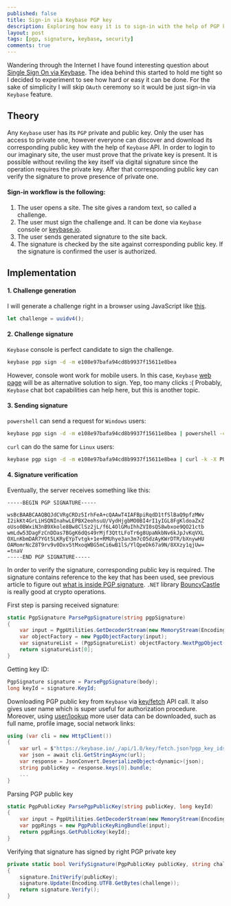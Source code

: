 ```yaml
---
published: false
title: Sign-in via Keybase PGP key
description: Exploring how easy it is to sign-in with the help of PGP key hosted by Keybase.
layout: post
tags: [pgp, signature, keybase, security]
comments: true
---
```


Wandering through the Internet I have found interesting question about [Single Sign On via Keybase](https://github.com/keybase/keybase-issues/issues/1767). The idea behind this started to hold me tight so I decided to experiment to see how hard or easy it can be done. For the sake of simplicity I will skip `OAuth` ceremony so it would be just sign-in via `Keybase` feature.

## Theory

Any `Keybase` user has its `PGP` private and public key. Only the user has access to private one, however everyone can discover and download its corresponding public key with the help of `Keybase` API. In order to login to our imaginary site, the user must prove that the private key is present. It is possible without reviling the key itself via digital signature since the operation requires the private key. After that corresponding public key can verify the signature to prove presence of private one.

#### Sign-in workflow is the following:
1. The user opens a site. The site gives a random text, so called a challenge.
2. The user must sign the challenge and. It can be done via `Keybase` console or [keybase.io](https://keybase.io/).
3. The user sends generated signature to the site back.
4. The signature is checked by the site against corresponding public key. If the signature is confirmed the user is authorized.

## Implementation

#### 1. Challenge generation

I will generate a challenge right in a browser using JavaScript like [this](https://stackoverflow.com/a/2117523).

```javascript
let challenge = uuidv4();
```

#### 2. Challenge signature

`Keybase` console is perfect candidate to sign the challenge. 

```bash
keybase pgp sign -d -m e108e97bafa94cd8b9937f15611e8bea
```

However, console wont work for mobile users. In this case, `Keybase` [web page](https://keybase.io/sign) will be as alternative solution to sign. Yep, too many clicks :( Probably, `Keybase` chat bot capabilities can help here, but this is another topic.

#### 3. Sending signature

`powershell` can send a request for `Windows` users:

```bash
keybase pgp sign -d -m e108e97bafa94cd8b9937f15611e8bea | powershell -command "Invoke-WebRequest -Uri https://app.gaevoy.com/keybase-sign-in/session/e108e97bafa94cd8b9937f15611e8bea -Method PUT -Headers @{'Content-Type' = 'application/json'} -Body $(@($Input) -join \"`n\")"
```

`curl` can do the same for `Linux` users:

```bash
keybase pgp sign -d -m e108e97bafa94cd8b9937f15611e8bea | curl -k -X PUT --header "Content-Type: application/json" --data-binary @- https://app.gaevoy.com/keybase-sign-in/session/e108e97bafa94cd8b9937f15611e8bea
```

#### 4. Signature verification

Eventually, the server receives something like this:

```
-----BEGIN PGP SIGNATURE-----

wsBcBAABCAAQBQJdCVRgCRDz5IrhFeA+cQAAwT4IAFBpiRqdD1tfSlBaQ9pfzMWv
I2ikKt4GrLiHSQNInahwLEPBX2eohsuU/VydHjgbMO0BI4rI1yIGL8FgKldoaZxZ
oUso0BWxiN3nB9Xkole8Bw8ClSz2jL/f6L4OlGMuIhhZVI0sQS8wbxoe9QO21ctb
wmLdw53DagFzCnDDas7BGgK6dQs49rMjf3QttLFoTr6g8UpaNkbNv6kJpJvKqVXL
OXLnKbmDAR7YGt5LKRyEYpTvtgk+1e+RMUhye3an3m7cO5dzAyKWrDTR/bXnywHU
OAMomrNcZ8T9rv9v0Dxv5tMxoqWBG5mCi6wB1lS/YlQpeDk67a9N/8XXzy1qjUw=
=tnaV
-----END PGP SIGNATURE-----
```

In order to verify the signature, corresponding public key is required. The signature contains reference to the key that has been used, see previous article to figure out [what is inside PGP signature](/2019/05/10/pgp-signature.html). `.NET` library [BouncyCastle](https://www.nuget.org/packages/BouncyCastle) is really good at crypto operations. 

First step is parsing received signature:

```c#
static PgpSignature ParsePgpSignature(string pgpSignature)
{
    var input = PgpUtilities.GetDecoderStream(new MemoryStream(Encoding.UTF8.GetBytes(pgpSignature)));
    var objectFactory = new PgpObjectFactory(input);
    var signatureList = (PgpSignatureList) objectFactory.NextPgpObject();
    return signatureList[0];
}
```

Getting key ID:

```c#
PgpSignature signature = ParsePgpSignature(body);
long keyId = signature.KeyId;
```

Downloading PGP public key from `Keybase` via [key/fetch](https://keybase.io/docs/api/1.0/call/key/fetch) API call. It also gives user name which is super useful for authorization procedure. Moreover, using [user/lookup](https://keybase.io/docs/api/1.0/call/user/lookup) more user data can be downloaded, such as full name, profile image, social network links:

```c#
using (var cli = new HttpClient())
{
    var url = $"https://keybase.io/_/api/1.0/key/fetch.json?pgp_key_ids={keyId:x8}";
    var json = await cli.GetStringAsync(url);
    var response = JsonConvert.DeserializeObject<dynamic>(json);
    string publicKey = response.keys[0].bundle;
    ...
}
```

Parsing PGP public key

```c#
static PgpPublicKey ParsePgpPublicKey(string publicKey, long keyId)
{
    var input = PgpUtilities.GetDecoderStream(new MemoryStream(Encoding.UTF8.GetBytes(publicKey)));
    var pgpRings = new PgpPublicKeyRingBundle(input);
    return pgpRings.GetPublicKey(keyId);
}
```

Verifying that signature has signed by right PGP private key

```c#
private static bool VerifySignature(PgpPublicKey publicKey, string challenge, PgpSignature signature)
{
    signature.InitVerify(publicKey);
    signature.Update(Encoding.UTF8.GetBytes(challenge));
    return signature.Verify();
}
```